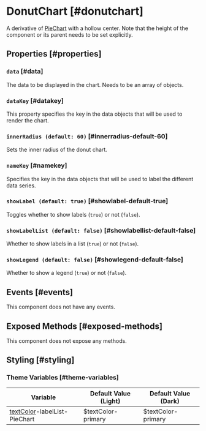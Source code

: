 # DonutChart [#donutchart]

A derivative of [PieChart](/components/PieChart) with a hollow center. Note that the height of the component or its parent needs to be set explicitly.

## Properties [#properties]

### `data` [#data]

The data to be displayed in the chart. Needs to be an array of objects.

### `dataKey` [#datakey]

This property specifies the key in the data objects that will be used to render the chart.

### `innerRadius (default: 60)` [#innerradius-default-60]

Sets the inner radius of the donut chart.

### `nameKey` [#namekey]

Specifies the key in the data objects that will be used to label the different data series.

### `showLabel (default: true)` [#showlabel-default-true]

Toggles whether to show labels (`true`) or not (`false`).

### `showLabelList (default: false)` [#showlabellist-default-false]

Whether to show labels in a list (`true`) or not (`false`).

### `showLegend (default: false)` [#showlegend-default-false]

Whether to show a legend (`true`) or not (`false`).

## Events [#events]

This component does not have any events.

## Exposed Methods [#exposed-methods]

This component does not expose any methods.

## Styling [#styling]

### Theme Variables [#theme-variables]

| Variable | Default Value (Light) | Default Value (Dark) |
| --- | --- | --- |
| [textColor](../styles-and-themes/common-units/#color)-labelList-PieChart | $textColor-primary | $textColor-primary |
